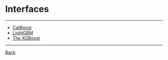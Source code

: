 # Interfaces

---

- [CatBoost](https://catboost.ai/en/docs/concepts/python-quickstart)
- [LightGBM](https://lightgbm.readthedocs.io/en/latest/Python-Intro.html)
- [The XGBoost](https://xgboost.readthedocs.io/en/stable/python/python_intro.html)

---

[Back](./../MachineLearning.md)
